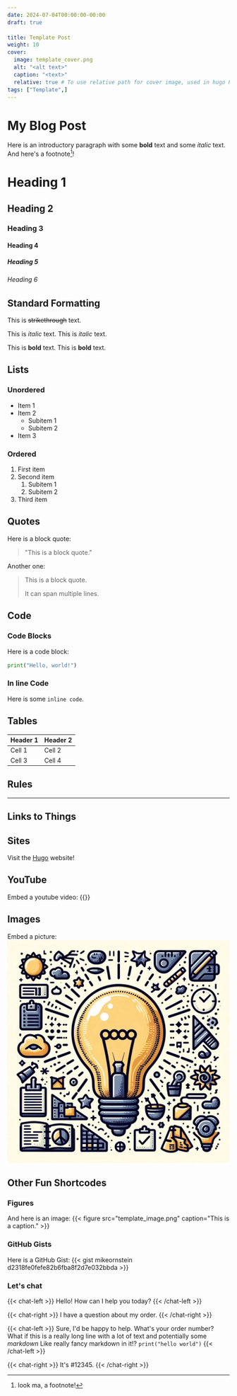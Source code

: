 ```yaml
---
date: 2024-07-04T00:00:00-00:00
draft: true

title: Template Post
weight: 10
cover:
  image: template_cover.png
  alt: "<alt text>"
  caption: "<text>"
  relative: true # To use relative path for cover image, used in hugo Page-bundles
tags: ["Template",]
---
```

# My Blog Post

Here is an introductory paragraph with some **bold** text and some *italic* text.
And here's a footnote[^1]!

# Heading 1
## Heading 2
### Heading 3
#### Heading 4
##### Heading 5
###### Heading 6

## Standard Formatting
This is ~~strikethrough~~ text.

This is *italic* text.
This is _italic_ text.

This is **bold** text.
This is __bold__ text.

## Lists
### Unordered
- Item 1
- Item 2
  - Subitem 1
  - Subitem 2
- Item 3

### Ordered
1. First item
2. Second item
   1. Subitem 1
   2. Subitem 2
3. Third item

## Quotes

Here is a block quote:
> "This is a block quote."

Another one:
> This is a block quote.
> 
> It can span multiple lines.

## Code
### Code Blocks

Here is a code block:
```python
print("Hello, world!")
```

### In line Code
Here is some `inline code`.

## Tables

| Header 1 | Header 2 |
| -------- | -------- |
| Cell 1   | Cell 2   |
| Cell 3   | Cell 4   |

## Rules

---


## Links to Things

## Sites
Visit the [Hugo](https://gohugo.io) website!

## YouTube
Embed a youtube video:
{{<youtube c5VGu9iypuc>}}

## Images
Embed a picture:
![Description of the image](template_image.png)

## Other Fun Shortcodes
### Figures
And here is an image:
{{< figure src="template_image.png" caption="This is a caption." >}}

### GitHub Gists
Here is a GitHub Gist:
{{< gist mikeornstein d2318fe0fefe82b6fba8f2d7e032bbda >}}

### Let's chat
{{< chat-left >}}
Hello! How can I help you today?
{{< /chat-left >}}

{{< chat-right >}}
I have a question about my order.
{{< /chat-right >}}

{{< chat-left >}}
Sure, I'd be happy to help. What's your order number? What if this is a really long line with a lot of text and potentially some *markdown*
Like really fancy markdown in it!? `print("hello world")`
{{< /chat-left >}}

{{< chat-right >}}
It's #12345.
{{< /chat-right >}}

[^1]: look ma, a footnote!